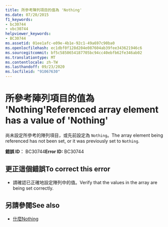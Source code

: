 ```yaml
---
title: 所參考陣列項目的值為 'Nothing'
ms.date: 07/20/2015
f1_keywords:
- bc30744
- vbc30744
helpviewer_keywords:
- BC30744
ms.assetid: 01ee1afc-e09e-4b1e-92c1-49a697c90ba0
ms.openlocfilehash: ec1dbf0f128d204e087604ab39fee343621946c6
ms.sourcegitcommit: bf5c5850654187705bc94cc40ebfb62fe346ab02
ms.translationtype: MT
ms.contentlocale: zh-TW
ms.lasthandoff: 09/23/2020
ms.locfileid: "91067630"
---
```

# <a name="referenced-array-element-has-a-value-of-nothing"></a><span data-ttu-id="168a0-102">所參考陣列項目的值為 'Nothing'</span><span class="sxs-lookup"><span data-stu-id="168a0-102">Referenced array element has a value of 'Nothing'</span></span>

<span data-ttu-id="168a0-103">尚未設定所參考的陣列項目，或先前設定為 `Nothing`。</span><span class="sxs-lookup"><span data-stu-id="168a0-103">The array element being referenced has not been set, or it was previously set to `Nothing`.</span></span>  
  
 <span data-ttu-id="168a0-104">**錯誤 ID︰** BC30744</span><span class="sxs-lookup"><span data-stu-id="168a0-104">**Error ID:** BC30744</span></span>  
  
## <a name="to-correct-this-error"></a><span data-ttu-id="168a0-105">更正這個錯誤</span><span class="sxs-lookup"><span data-stu-id="168a0-105">To correct this error</span></span>  
  
- <span data-ttu-id="168a0-106">請確認已正確地設定陣列中的值。</span><span class="sxs-lookup"><span data-stu-id="168a0-106">Verify that the values in the array are being set correctly.</span></span>  
  
## <a name="see-also"></a><span data-ttu-id="168a0-107">另請參閱</span><span class="sxs-lookup"><span data-stu-id="168a0-107">See also</span></span>

- [<span data-ttu-id="168a0-108">什麼</span><span class="sxs-lookup"><span data-stu-id="168a0-108">Nothing</span></span>](../language-reference/nothing.md)

